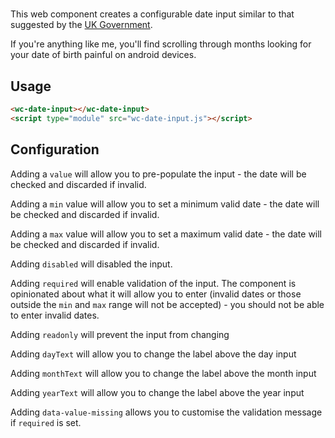# <wc-date-input>

This web component creates a configurable date input similar to that suggested by the [UK Government](https://design-system.service.gov.uk/components/date-input/).

If you're anything like me, you'll find scrolling through months looking for your date of birth painful on android devices.

## Usage

```html
<wc-date-input></wc-date-input>
<script type="module" src="wc-date-input.js"></script>
```

## Configuration

Adding a `value` will allow you to pre-populate the input - the date will be checked and discarded if invalid.

Adding a `min` value will allow you to set a minimum valid date - the date will be checked and discarded if invalid.

Adding a `max` value will allow you to set a maximum valid date - the date will be checked and discarded if invalid.
      
Adding `disabled` will disabled the input.

Adding `required` will enable validation of the input. The component is opinionated about what it will allow you to enter (invalid dates or those outside the `min` and `max` range will not be accepted) - you should not be able to enter invalid dates.

Adding `readonly` will prevent the input from changing

Adding `dayText` will allow you to change the label above the day input

Adding `monthText` will allow you to change the label above the month input

Adding `yearText` will allow you to change the label above the year input

Adding `data-value-missing` allows you to customise the validation message if `required` is set.
